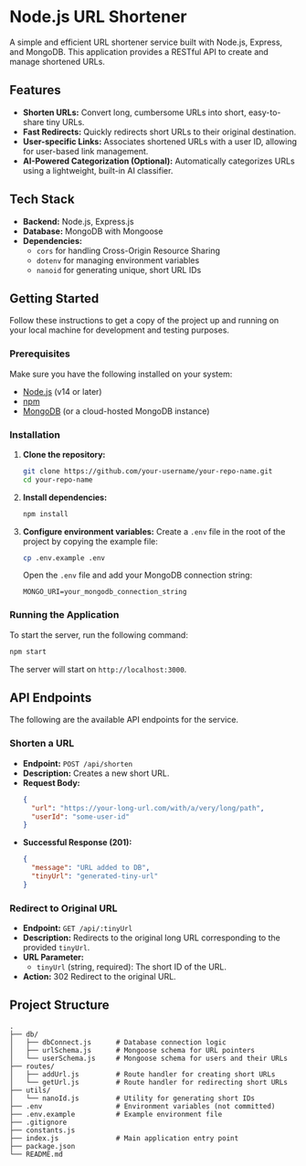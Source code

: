 # Node.js URL Shortener

A simple and efficient URL shortener service built with Node.js, Express, and MongoDB. This application provides a RESTful API to create and manage shortened URLs.

## Features

-   **Shorten URLs:** Convert long, cumbersome URLs into short, easy-to-share tiny URLs.
-   **Fast Redirects:** Quickly redirects short URLs to their original destination.
-   **User-specific Links:** Associates shortened URLs with a user ID, allowing for user-based link management.
-   **AI-Powered Categorization (Optional):** Automatically categorizes URLs using a lightweight, built-in AI classifier.

## Tech Stack

-   **Backend:** Node.js, Express.js
-   **Database:** MongoDB with Mongoose
-   **Dependencies:**
    -   `cors` for handling Cross-Origin Resource Sharing
    -   `dotenv` for managing environment variables
    -   `nanoid` for generating unique, short URL IDs

## Getting Started

Follow these instructions to get a copy of the project up and running on your local machine for development and testing purposes.

### Prerequisites

Make sure you have the following installed on your system:

-   [Node.js](https://nodejs.org/) (v14 or later)
-   [npm](https://www.npmjs.com/)
-   [MongoDB](https://www.mongodb.com/try/download/community) (or a cloud-hosted MongoDB instance)

### Installation

1.  **Clone the repository:**
    ```sh
    git clone https://github.com/your-username/your-repo-name.git
    cd your-repo-name
    ```

2.  **Install dependencies:**
    ```sh
    npm install
    ```

3.  **Configure environment variables:**
    Create a `.env` file in the root of the project by copying the example file:
    ```sh
    cp .env.example .env
    ```
    Open the `.env` file and add your MongoDB connection string:
    ```
    MONGO_URI=your_mongodb_connection_string
    ```

### Running the Application

To start the server, run the following command:

```sh
npm start
```

The server will start on `http://localhost:3000`.

## API Endpoints

The following are the available API endpoints for the service.

### Shorten a URL

-   **Endpoint:** `POST /api/shorten`
-   **Description:** Creates a new short URL.
-   **Request Body:**
    ```json
    {
      "url": "https://your-long-url.com/with/a/very/long/path",
      "userId": "some-user-id"
    }
    ```
-   **Successful Response (201):**
    ```json
    {
      "message": "URL added to DB",
      "tinyUrl": "generated-tiny-url"
    }
    ```

### Redirect to Original URL

-   **Endpoint:** `GET /api/:tinyUrl`
-   **Description:** Redirects to the original long URL corresponding to the provided `tinyUrl`.
-   **URL Parameter:**
    -   `tinyUrl` (string, required): The short ID of the URL.
-   **Action:** 302 Redirect to the original URL.

## Project Structure

```
.
├── db/
│   ├── dbConnect.js      # Database connection logic
│   ├── urlSchema.js      # Mongoose schema for URL pointers
│   └── userSchema.js     # Mongoose schema for users and their URLs
├── routes/
│   ├── addUrl.js         # Route handler for creating short URLs
│   └── getUrl.js         # Route handler for redirecting short URLs
├── utils/
│   └── nanoId.js         # Utility for generating short IDs
├── .env                  # Environment variables (not committed)
├── .env.example          # Example environment file
├── .gitignore
├── constants.js
├── index.js              # Main application entry point
├── package.json
└── README.md
```

